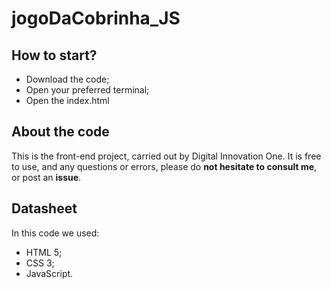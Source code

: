 # jogoDaCobrinha_JS

## How to start?

- Download the code;
- Open your preferred terminal;
- Open the index.html

## About the code

This is the front-end project, carried out by Digital Innovation One. It is free to use, and any questions or errors, please do **not hesitate to consult me**, or post an **issue**.

## Datasheet

In this code we used: 
- HTML 5;
- CSS 3;
- JavaScript.
